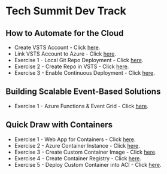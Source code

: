 # Tech Summit Dev Track

## How to Automate for the Cloud

* Create VSTS Account - Click [here](https://go.microsoft.com/fwlink/?LinkId=307137).
* Link VSTS Account to Azure - Click [here](https://docs.microsoft.com/en-ca/vsts/billing/set-up-billing-for-your-account-vs#set-up-billing-via-the-azure-portal).
* Exercise 1 - Local Git Repo Deployment - Click [here](https://docs.microsoft.com/en-us/azure/app-service/app-service-web-get-started-html).
* Exercise 2 - Create Repo in VSTS - Click [here](https://docs.microsoft.com/en-us/vsts/git/create-new-repo).
* Exercise 3 - Enable Continuous Deployment - Click [here](https://docs.microsoft.com/en-us/azure/app-service/app-service-continuous-deployment#overview).

## Building Scalable Event-Based Solutions

* Exercise 1 - Azure Functions & Event Grid - Click [here](https://github.com/codingwithsasquatch/serverless_ninjas_workshop/tree/master/4-Functions_Lab).

## Quick Draw with Containers

* Exercise 1 - Web App for Containers - Click [here](https://github.com/OSSCanada/microhackfest/tree/master/HOL/03_WebAppContainers).
* Exercise 2 - Azure Container Instance - Click [here](https://docs.microsoft.com/en-us/azure/container-instances/container-instances-quickstart-portal).
* Exercise 3 - Create Custom Container Image - Click [here](https://docs.microsoft.com/en-us/azure/container-instances/container-instances-tutorial-prepare-app).
* Exercise 4 - Create Container Registry - Click [here](https://docs.microsoft.com/en-us/azure/container-instances/container-instances-tutorial-prepare-acr).
* Exercise 5 - Deploy Custom Container into ACI - Click [here](https://docs.microsoft.com/en-us/azure/container-instances/container-instances-tutorial-deploy-app).
